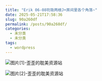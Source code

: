 ```yaml
---
title: "Erik 06-08吮吸两根J+房间里各个角落~"
date: 2025-05-21T17:58:36
slug: 90a260df
permalink: /posts/90a260df/
categories:
  - 未分类
  - 未分类
tags:
  - wordpress
---
```


![图片[1]-歪歪的耽美资源站](/images/wp/90a260df-883be2f5.jpg)

![图片[2]-歪歪的耽美资源站](/images/wp/90a260df-4c9ee390.jpg)
